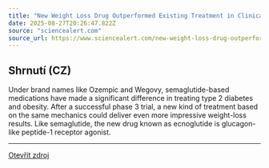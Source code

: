 ```yaml
---
title: "New Weight Loss Drug Outperformed Existing Treatment in Clinical Trial"
date: 2025-08-27T20:26:47.822Z
source: "sciencealert.com"
source_url: https://www.sciencealert.com/new-weight-loss-drug-outperformed-existing-treatment-in-clinical-trial
---
```


## Shrnutí (CZ)
Under brand names like Ozempic and Wegovy, semaglutide-based medications have made a significant difference in treating type 2  diabetes and obesity. After a successful phase 3 trial, a new kind of treatment based on the same mechanics could deliver even more impressive weight-loss results. Like semaglutide, the new drug known as ecnoglutide is glucagon-like peptide-1 receptor agonist.

---

[Otevřít zdroj](https://www.sciencealert.com/new-weight-loss-drug-outperformed-existing-treatment-in-clinical-trial)
